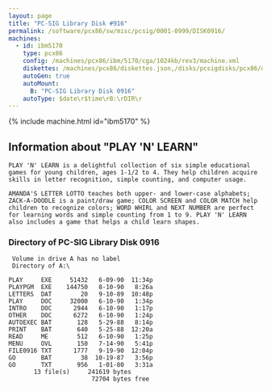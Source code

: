 ```yaml
---
layout: page
title: "PC-SIG Library Disk #916"
permalink: /software/pcx86/sw/misc/pcsig/0001-0999/DISK0916/
machines:
  - id: ibm5170
    type: pcx86
    config: /machines/pcx86/ibm/5170/cga/1024kb/rev3/machine.xml
    diskettes: /machines/pcx86/diskettes.json,/disks/pcsigdisks/pcx86/diskettes.json
    autoGen: true
    autoMount:
      B: "PC-SIG Library Disk 0916"
    autoType: $date\r$time\rB:\rDIR\r
---
```


{% include machine.html id="ibm5170" %}

## Information about "PLAY 'N' LEARN"

    PLAY 'N' LEARN is a delightful collection of six simple educational
    games for young children, ages 1-1/2 to 4. They help children acquire
    skills in letter recognition, simple counting, and computer usage.
    
    AMANDA'S LETTER LOTTO teaches both upper- and lower-case alphabets;
    ZACK-A-DOODLE is a paint/draw game; COLOR SCREEN and COLOR MATCH help
    children to recognize colors; WORD WHIRL and NEXT NUMBER are perfect
    for learning words and simple counting from 1 to 9. PLAY 'N' LEARN
    also includes a game that helps a child learn shapes.

### Directory of PC-SIG Library Disk 0916

     Volume in drive A has no label
     Directory of A:\

    PLAY     EXE     51432   6-09-90  11:34p
    PLAYPGM  EXE    144750   8-10-90   8:26a
    LETTERS  DAT        20   9-10-89  10:48p
    PLAY     DOC     32000   6-10-90   1:34p
    INTRO    DOC      2944   6-10-90   1:17p
    OTHER    DOC      6272   6-10-90   1:24p
    AUTOEXEC BAT       128   5-29-88   8:14p
    PRINT    BAT       640   5-25-88  12:20a
    READ     ME        512   6-10-90   1:25p
    MENU     OVL       150   7-14-90   5:41p
    FILE0916 TXT      1777   9-19-90  12:04p
    GO       BAT        38  10-19-87   3:56p
    GO       TXT       956   1-01-80   3:31a
           13 file(s)     241619 bytes
                           72704 bytes free
